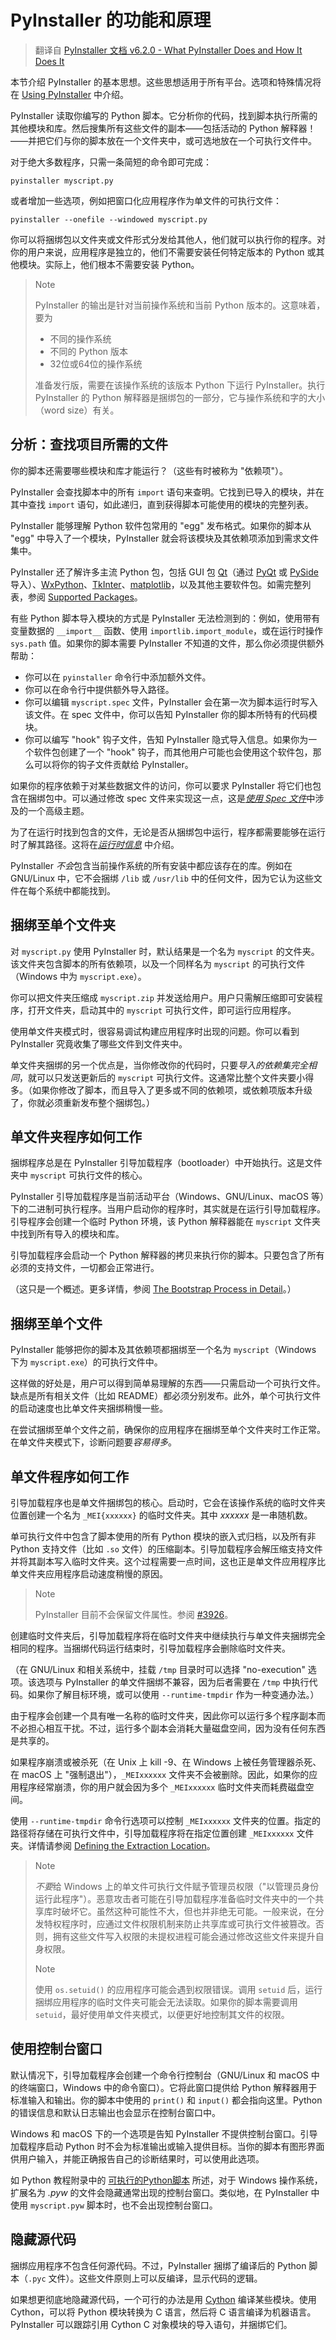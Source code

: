 # PyInstaller 的功能和原理

> 翻译自 [PyInstaller 文档 v6.2.0 - What PyInstaller Does and How It Does It](https://pyinstaller.org/en/v6.2.0/operating-mode.html)

本节介绍 PyInstaller 的基本思想。这些思想适用于所有平台。选项和特殊情况将在 [Using PyInstaller](https://pyinstaller.org/en/v6.2.0/usage.html#using-pyinstaller) 中介绍。

PyInstaller 读取你编写的 Python 脚本。它分析你的代码，找到脚本执行所需的其他模块和库。然后搜集所有这些文件的副本——包括活动的 Python 解释器！——并把它们与你的脚本放在一个文件夹中，或可选地放在一个可执行文件中。

对于绝大多数程序，只需一条简短的命令即可完成：

```shell
pyinstaller myscript.py
```

或者增加一些选项，例如把窗口化应用程序作为单文件的可执行文件：

```shell
pyinstaller --onefile --windowed myscript.py
```

你可以将捆绑包以文件夹或文件形式分发给其他人，他们就可以执行你的程序。对你的用户来说，应用程序是独立的，他们不需要安装任何特定版本的 Python 或其他模块。实际上，他们根本不需要安装 Python。

> Note
>
> PyInstaller 的输出是针对当前操作系统和当前 Python 版本的。这意味着，要为
>
> - 不同的操作系统
> - 不同的 Python 版本
> - 32位或64位的操作系统
>
> 准备发行版，需要在该操作系统的该版本 Python 下运行 PyInstaller。执行 PyInstaller 的 Python 解释器是捆绑包的一部分，它与操作系统和字的大小（word size）有关。

## 分析：查找项目所需的文件

你的脚本还需要哪些模块和库才能运行？（这些有时被称为 "依赖项"）。

PyInstaller 会查找脚本中的所有 `import` 语句来查明。它找到已导入的模块，并在其中查找 `import` 语句，如此递归，直到获得脚本可能使用的模块的完整列表。

PyInstaller 能够理解 Python 软件包常用的 "egg" 发布格式。如果你的脚本从 "egg" 中导入了一个模块，PyInstaller 就会将该模块及其依赖项添加到需求文件集中。

PyInstaller 还了解许多主流 Python 包，包括 GUI 包 [Qt](https://www.qt.io/)（通过 [PyQt](http://www.riverbankcomputing.co.uk/software/pyqt/intro) 或 [PySide](https://doc.qt.io/qtforpython-6/) 导入）、[WxPython](http://www.wxpython.org/)、[TkInter](http://wiki.python.org/moin/TkInter)、[matplotlib](https://matplotlib.org)，以及其他主要软件包。如需完整列表，参阅 [Supported Packages](https://github.com/pyinstaller/pyinstaller/wiki/Supported-Packages)。

有些 Python 脚本导入模块的方式是 PyInstaller 无法检测到的：例如，使用带有变量数据的 `__import__` 函数、使用 `importlib.import_module`，或在运行时操作 `sys.path` 值。如果你的脚本需要 PyInstaller 不知道的文件，那么你必须提供额外帮助：

- 你可以在 `pyinstaller` 命令行中添加额外文件。
- 你可以在命令行中提供额外导入路径。
- 你可以编辑 `myscript.spec` 文件，PyInstaller 会在第一次为脚本运行时写入该文件。在 spec 文件中，你可以告知 PyInstaller 你的脚本所特有的代码模块。
- 你可以编写 "hook" 钩子文件，告知 PyInstaller 隐式导入信息。如果你为一个软件包创建了一个 "hook" 钩子，而其他用户可能也会使用这个软件包，那么可以将你的钩子文件贡献给 PyInstaller。

如果你的程序依赖于对某些数据文件的访问，你可以要求 PyInstaller 将它们也包含在捆绑包中。可以通过修改 spec 文件来实现这一点，这是[*使用 Spec 文件*](./spec-files.md#使用-spec-文件)中涉及的一个高级主题。

为了在运行时找到包含的文件，无论是否从捆绑包中运行，程序都需要能够在运行时了解其路径。这将在[*运行时信息*](./runtime-information.md#运行时信息) 中介绍。

PyInstaller *不会*包含当前操作系统的所有安装中都应该存在的库。例如在 GNU/Linux 中，它不会捆绑 `/lib` 或 `/usr/lib` 中的任何文件，因为它认为这些文件在每个系统中都能找到。

## 捆绑至单个文件夹

对 `myscript.py` 使用 PyInstaller 时，默认结果是一个名为 `myscript` 的文件夹。该文件夹包含脚本的所有依赖项，以及一个同样名为 `myscript` 的可执行文件（Windows 中为 `myscript.exe`）。

你可以把文件夹压缩成 `myscript.zip` 并发送给用户。用户只需解压缩即可安装程序，打开文件夹，启动其中的 `myscript` 可执行文件，即可运行应用程序。

使用单文件夹模式时，很容易调试构建应用程序时出现的问题。你可以看到 PyInstaller 究竟收集了哪些文件到文件夹中。

单文件夹捆绑的另一个优点是，当你修改你的代码时，只要*导入的依赖集完全相同*，就可以只发送更新后的 `myscript` 可执行文件。这通常比整个文件夹要小得多。（如果你修改了脚本，而且导入了更多或不同的依赖项，或依赖项版本升级了，你就必须重新发布整个捆绑包。）

## 单文件夹程序如何工作

捆绑程序总是在 PyInstaller 引导加载程序（bootloader）中开始执行。这是文件夹中 `myscript` 可执行文件的核心。

PyInstaller 引导加载程序是当前活动平台（Windows、GNU/Linux、macOS 等）下的二进制可执行程序。当用户启动你的程序时，其实就是在运行引导加载程序。引导程序会创建一个临时 Python 环境，该 Python 解释器能在 `myscript` 文件夹中找到所有导入的模块和库。

引导加载程序会启动一个 Python 解释器的拷贝来执行你的脚本。只要包含了所有必须的支持文件，一切都会正常进行。

（这只是一个概述。更多详情，参阅 [The Bootstrap Process in Detail](https://pyinstaller.org/en/v6.2.0/advanced-topics.html#the-bootstrap-process-in-detail)。）

## 捆绑至单个文件

PyInstaller 能够把你的脚本及其依赖项都捆绑至一个名为 `myscript`（Windows 下为 `myscript.exe`）的可执行文件中。

这样做的好处是，用户可以得到简单易理解的东西——只需启动一个可执行文件。缺点是所有相关文件（比如 README）都必须分别发布。此外，单个可执行文件的启动速度也比单文件夹捆绑稍慢一些。

在尝试捆绑至单个文件之前，确保你的应用程序在捆绑至单个文件夹时工作正常。在单文件夹模式下，诊断问题要*容易得多*。

## 单文件程序如何工作

引导加载程序也是单文件捆绑包的核心。启动时，它会在该操作系统的临时文件夹位置创建一个名为 `_MEI{xxxxxx}` 的临时文件夹。其中 *xxxxxx* 是一串随机数。

单可执行文件中包含了脚本使用的所有 Python 模块的嵌入式归档，以及所有非 Python 支持文件（比如 `.so` 文件）的压缩副本。引导加载程序会解压缩支持文件并将其副本写入临时文件夹。这个过程需要一点时间，这也正是单文件应用程序比单文件夹应用程序启动速度稍慢的原因。

> Note
>
> PyInstaller 目前不会保留文件属性。参阅 [#3926](https://github.com/pyinstaller/pyinstaller/issues/3926)。

创建临时文件夹后，引导加载程序将在临时文件夹中继续执行与单文件夹捆绑完全相同的程序。当捆绑代码运行结束时，引导加载程序会删除临时文件夹。

（在 GNU/Linux 和相关系统中，挂载 `/tmp` 目录时可以选择 "no-execution" 选项。该选项与 PyInstaller 的单文件捆绑不兼容，因为后者需要在 `/tmp` 中执行代码。如果你了解目标环境，或可以使用 `--runtime-tmpdir` 作为一种变通办法。）

由于程序会创建一个具有唯一名称的临时文件夹，因此你可以运行多个程序副本而不必担心相互干扰。不过，运行多个副本会消耗大量磁盘空间，因为没有任何东西是共享的。

如果程序崩溃或被杀死（在 Unix 上 kill -9、在 Windows 上被任务管理器杀死、在 macOS 上 "强制退出"），`_MEIxxxxxx` 文件夹不会被删除。因此，如果你的应用程序经常崩溃，你的用户就会因为多个 `_MEIxxxxxx` 临时文件夹而耗费磁盘空间。

使用 `--runtime-tmpdir` 命令行选项可以控制 `_MEIxxxxxx` 文件夹的位置。指定的路径将存储在可执行文件中，引导加载程序将在指定位置创建 `_MEIxxxxxx` 文件夹。详情请参阅 [Defining the Extraction Location](https://pyinstaller.org/en/v6.2.0/usage.html#defining-the-extraction-location)。

> Note
>
> *不要*给 Windows 上的单文件可执行文件赋予管理员权限（"以管理员身份运行此程序"）。恶意攻击者可能在引导加载程序准备临时文件夹中的一个共享库时破坏它。虽然这种可能性不大，但也并非绝无可能。一般来说，在分发特权程序时，应通过文件权限机制来防止共享库或可执行文件被篡改。否则，拥有这些文件写入权限的未提权进程可能会通过修改这些文件来提升自身权限。
>
> Note
>
> 使用 `os.setuid()` 的应用程序可能会遇到权限错误。调用 `setuid` 后，运行捆绑应用程序的临时文件夹可能会无法读取。如果你的脚本需要调用 `setuid`，最好使用单文件夹模式，以便更好地控制其文件的权限。

## 使用控制台窗口

默认情况下，引导加载程序会创建一个命令行控制台（GNU/Linux 和 macOS 中的终端窗口，Windows 中的命令窗口）。它将此窗口提供给 Python 解释器用于标准输入和输出。你的脚本中使用的 `print()` 和 `input()` 都会指向这里。Python 的错误信息和默认日志输出也会显示在控制台窗口中。

Windows 和 macOS 下的一个选项是告知 PyInstaller 不提供控制台窗口。引导加载程序启动 Python 时不会为标准输出或输入提供目标。当你的脚本有图形界面供用户输入，并能正确报告自己的诊断结果时，可以使用此选项。

如 Python 教程附录中的 [可执行的Python脚本](https://docs.python.org/zh-cn/3/tutorial/appendix.html#executable-python-scripts) 所述，对于 Windows 操作系统，扩展名为 *.pyw* 的文件会隐藏通常出现的控制台窗口。类似地，在 PyInstaller 中使用 `myscript.pyw` 脚本时，也不会出现控制台窗口。

## 隐藏源代码

捆绑应用程序不包含任何源代码。不过，PyInstaller 捆绑了编译后的 Python 脚本（`.pyc` 文件）。这些文件原则上可以反编译，显示代码的逻辑。

如果想更彻底地隐藏源代码，一个可行的办法是用 [Cython](http://www.cython.org/) 编译某些模块。使用 Cython，可以将 Python 模块转换为 C 语言，然后将 C 语言编译为机器语言。PyInstaller 可以跟踪引用 Cython C 对象模块的导入语句，并捆绑它们。
